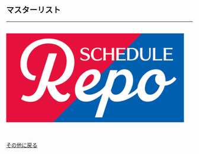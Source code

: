 ## マスターリスト
***
<br />
<img src="../imgs/logo.png" width="480px">
<br /><br /><br />

[その他に戻る](../other.md)